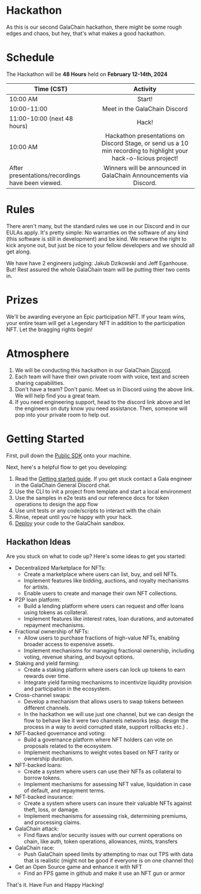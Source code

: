 # Hackathon

As this is our second GalaChain hackathon, there might be some rough edges and chaos, but hey, that's what makes a good hackathon. 

# Schedule

The Hackathon will be **48 Hours** held on **February 12-14th, 2024**

| Time (CST)      | Activity      |
| -------------   |:-------------:|
| 10:00 AM        | Start!        |
| 10:00-11:00     | Meet in the GalaChain Discord   |
| 11:00-10:00 (next 48 hours)        | Hack!     |
| 10:00 AM        | Hackathon presentations on Discord Stage, or send us a 10 min recording to highlight your hack-o-licious project! |
| After presentations/recordings have been viewed. | Winners will be announced in GalaChain Announcements via Discord.|


# Rules

There aren't many, but the standard rules we use in our Discord and in our EULAs apply. It's pretty simple: No warranties on the software of any kind (this software is still in development) and be kind. We reserve the right to kick anyone out, but just be nice to your fellow developers and we should all get along. 

We have have 2 engineers judging: Jakub Dzikowski and Jeff Eganhouse. But! Rest assured the whole GalaChain team will be putting thier two cents in. 

# Prizes

We'll be awarding everyone an Epic participation NFT. If your team wins, your entire team will get a Legendary NFT in addition to the participation NFT. Let the bragging rights begin!

# Atmosphere

1. We will be conducting this hackathon in our GalaChain [Discord](https://discord.gg/t3gg9XMj44).
1. Each team will have their own private room with voice, text and screen sharing capabilities.
1. Don't have a team? Don't panic. Meet us in Discord using the above link. We will help find you a great team.
2. If you need engineering support, head to the discord link above and let the engineers on duty know you need assistance. Then, someone will pop into your private room to help out.


# Getting Started

First, pull down the [Public SDK](https://github.com/GalaChain/sdk) onto your machine. 

Next, here's a helpful flow to get you developing:

1. Read the [Getting started guide](getting-started.md). If you get stuck contact a Gala engineer in the GalaChain General Discord chat.
2. Use the CLI to init a project from template and start a local environment
3. Use the samples in e2e tests and our reference docs for token operations to design the app flow
4. Use unit tests or any code/scripts to interact with the chain
5. Rinse, repeat until you're happy with your hack.
6. [Deploy](deploy.md) your code to the GalaChain sandbox.

## Hackathon Ideas

Are you stuck on what to code up? Here's some ideas to get you started:

- Decentralized Marketplace for NFTs:
    - Create a marketplace where users can list, buy, and sell NFTs. 
    - Implement features like bidding, auctions, and royalty mechanisms for artists.
    - Enable users to create and manage their own NFT collections. 
- P2P loan platform:
    - Build a lending platform where users can request and offer loans using tokens as collateral.
    - Implement features like interest rates, loan durations, and automated repayment mechanisms.
- Fractional ownership of NFTs:
    - Allow users to purchase fractions of high-value NFTs, enabling broader access to expensive assets.
    - Implement mechanisms for managing fractional ownership, including voting, revenue sharing, and buyout options.
- Staking and yield farming:
    - Create a staking platform where users can lock up tokens to earn rewards over time.
    - Integrate yield farming mechanisms to incentivize liquidity provision and participation in the ecosystem.
- Cross-channel swaps:
    - Develop a mechanism that allows users to swap tokens between different channels.
    - In the hackathon we will use just one channel, but we can design the flow to behave like it were two channels networks (esp. design the process in a way to avoid corrupted state, support rollbacks etc.) .
- NFT-backed governance and voting:
    - Build a governance platform where NFT holders can vote on proposals related to the ecosystem.
    - Implement mechanisms to weight votes based on NFT rarity or ownership duration.
- NFT-backed loans:
    - Create a system where users can use their NFTs as collateral to borrow tokens. 
    - Implement mechanisms for assessing NFT value, liquidation in case of default, and repayment terms.
- NFT-backed insurance:
    - Create a system where users can insure their valuable NFTs against theft, loss, or damage.
    - Implement mechanisms for assessing risk, determining premiums, and processing claims.
- GalaChain attack:
    - Find flaws and/or security issues with our current operations on chain, like auth, token operations, allowances, mints, transfers
- GalaChain race:
    - Push GalaChain speed limits by attempting to max out TPS with data that is realistic (might not be good if everyone is on one channel tho)
- Get an Open Source game and enhance it with NFT
    - Find an FPS game in github and make it use an NFT gun or armor


That's it. Have Fun and Happy Hacking!